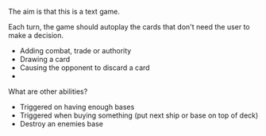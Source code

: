 The aim is that this is a text game.


Each turn, the game should autoplay the cards that don't need the user to make a decision.
 * Adding combat, trade or authority
 * Drawing a card
 * Causing the opponent to discard a card
 * 

What are other abilities?
 * Triggered on having enough bases
 * Triggered when buying something (put next ship or base on top of deck)
 * Destroy an enemies base
  